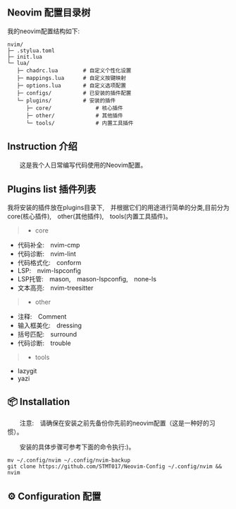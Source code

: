## Neovim 配置目录树
<p>   我的neovim配置结构如下:</p>

```
nvim/
├─ .stylua.toml
├─ init.lua
└─ lua/
   ├─ chadrc.lua        # 自定义个性化设置
   ├─ mappings.lua      # 自定义按键映射
   ├─ options.lua       # 自定义选项配置
   ├─ configs/          # 已安装的插件配置
   └─ plugins/          # 安装的插件
      ├─ core/              # 核心插件
      ├─ other/             # 其他插件
      └─ tools/             # 内置工具插件
```
## Instruction 介绍
<p>&emsp;&emsp;这是我个人日常编写代码使用的Neovim配置。</p>

## Plugins list 插件列表
<p>我将安装的插件放在plugins目录下,&emsp;并根据它们的用途进行简单的分类,目前分为core(核心插件),&emsp;other(其他插件),&emsp;tools(内置工具插件)。</p>

>- core
   - 代码补全:&emsp;nvim-cmp
   - 代码诊断:&emsp;nvim-lint
   - 代码格式化:&emsp;conform
   - LSP:&emsp;nvim-lspconfig
   - LSP托管:&emsp;mason,&emsp;mason-lspconfig,&emsp;none-ls
   - 文本高亮:&emsp;nvim-treesitter
>- other
   - 注释:&emsp;Comment 
   - 输入框美化:&emsp;dressing 
   - 括号匹配:&emsp;surround
   - 代码诊断:&emsp;trouble
>- tools
   - lazygit   
   - yazi      

## 📦 Installation
<p>&emsp;&emsp;注意:&emsp;请确保在安装之前先备份你先前的neovim配置（这是一种好的习惯）。</p>
<p>&emsp;&emsp;安装的具体步骤可参考下面的命令执行:)。</p>

```git
mv ~/.config/nvim ~/.config/nvim-backup                                                  
git clone https://github.com/STMT017/Neovim-Config ~/.config/nvim && nvim                                                                       
```

## ⚙️ Configuration 配置

